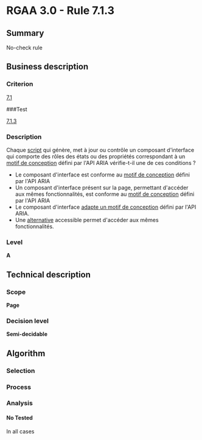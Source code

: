 # RGAA 3.0 -  Rule 7.1.3

## Summary

No-check rule

## Business description

### Criterion

[7.1](http://references.modernisation.gouv.fr/referentiel-technique-0#crit-7-1)

###Test

[7.1.3](http://disic.github.io/rgaa_referentiel_en/RGAA3.0_Criteria_English_version_v1.html#test-7.1.3)

### Description

Chaque <a href="http://references.modernisation.gouv.fr/referentiel-technique-0#mScript">script</a> qui g&eacute;n&egrave;re, met &agrave; jour ou contr&ocirc;le un composant d'interface qui comporte des r&ocirc;les des &eacute;tats ou des propri&eacute;t&eacute;s correspondant &agrave; un <a href="http://references.modernisation.gouv.fr/referentiel-technique-0#mMotifConception">motif de conception</a> d&eacute;fini par l'API ARIA v&eacute;rifie-t-il une de ces conditions ? 
 
 * Le composant d'interface est conforme au <a href="http://references.modernisation.gouv.fr/referentiel-technique-0#mMotifConception">motif de conception</a> d&eacute;fini par l'API ARIA 
 * Un composant d'interface pr&eacute;sent sur la page, permettant d'acc&eacute;der aux m&ecirc;mes fonctionnalit&eacute;s, est conforme au <a href="http://references.modernisation.gouv.fr/referentiel-technique-0#mMotifConception">motif de conception</a> d&eacute;fini par l'API ARIA 
 * Le composant d'interface <a href="http://references.modernisation.gouv.fr/referentiel-technique-0#mAdaptAria">adapte un motif de conception</a> d&eacute;fini par l'API ARIA. 
 * Une <a href="http://references.modernisation.gouv.fr/referentiel-technique-0#mAltScript">alternative</a> accessible permet d'acc&eacute;der aux m&ecirc;mes fonctionnalit&eacute;s. 


### Level

**A**

## Technical description

### Scope

**Page**

### Decision level

**Semi-decidable**

## Algorithm

### Selection

### Process

### Analysis

#### No Tested 

In all cases
